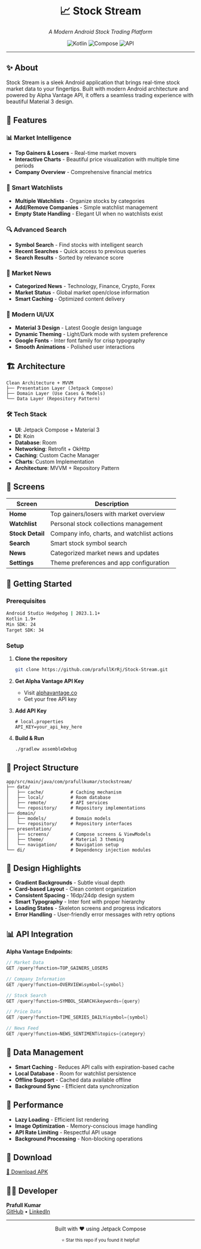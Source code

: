 <div align="center">
  <h1>📈 Stock Stream</h1>
  <p><em>A Modern Android Stock Trading Platform</em></p>
  
  <img src="https://img.shields.io/badge/Kotlin-7F52FF?style=for-the-badge&logo=kotlin&logoColor=white" alt="Kotlin">
  <img src="https://img.shields.io/badge/Jetpack%20Compose-4285F4?style=for-the-badge&logo=jetpackcompose&logoColor=white" alt="Compose">
  <img src="https://img.shields.io/badge/Alpha%20Vantage-FF6B35?style=for-the-badge" alt="API">
</div>

---

## ✨ About

Stock Stream is a sleek Android application that brings real-time stock market data to your fingertips. Built with modern Android architecture and powered by Alpha Vantage API, it offers a seamless trading experience with beautiful Material 3 design.

## 🎯 Features

### 📊 **Market Intelligence**
- **Top Gainers & Losers** - Real-time market movers
- **Interactive Charts** - Beautiful price visualization with multiple time periods
- **Company Overview** - Comprehensive financial metrics

### 👀 **Smart Watchlists**
- **Multiple Watchlists** - Organize stocks by categories
- **Add/Remove Companies** - Simple watchlist management
- **Empty State Handling** - Elegant UI when no watchlists exist

### 🔍 **Advanced Search**
- **Symbol Search** - Find stocks with intelligent search
- **Recent Searches** - Quick access to previous queries
- **Search Results** - Sorted by relevance score

### 📰 **Market News**
- **Categorized News** - Technology, Finance, Crypto, Forex
- **Market Status** - Global market open/close information
- **Smart Caching** - Optimized content delivery

### 🎨 **Modern UI/UX**
- **Material 3 Design** - Latest Google design language
- **Dynamic Theming** - Light/Dark mode with system preference
- **Google Fonts** - Inter font family for crisp typography
- **Smooth Animations** - Polished user interactions

## 🏗️ Architecture

```
Clean Architecture + MVVM
├── Presentation Layer (Jetpack Compose)
├── Domain Layer (Use Cases & Models)  
└── Data Layer (Repository Pattern)
```

### 🛠️ **Tech Stack**
- **UI**: Jetpack Compose + Material 3
- **DI**: Koin
- **Database**: Room
- **Networking**: Retrofit + OkHttp
- **Caching**: Custom Cache Manager
- **Charts**: Custom Implementation
- **Architecture**: MVVM + Repository Pattern

## 📱 Screens

| Screen | Description |
|--------|-------------|
| **Home** | Top gainers/losers with market overview |
| **Watchlist** | Personal stock collections management |
| **Stock Detail** | Company info, charts, and watchlist actions |
| **Search** | Smart stock symbol search |
| **News** | Categorized market news and updates |
| **Settings** | Theme preferences and app configuration |

## 🚀 Getting Started

### Prerequisites
```bash
Android Studio Hedgehog | 2023.1.1+
Kotlin 1.9+
Min SDK: 24
Target SDK: 34
```

### Setup
1. **Clone the repository**
   ```bash
   git clone https://github.com/prafullKrRj/Stock-Stream.git
   ```

2. **Get Alpha Vantage API Key**
   - Visit [alphavantage.co](https://www.alphavantage.co/support/#api-key)
   - Get your free API key

3. **Add API Key**
   ```properties
   # local.properties
   API_KEY=your_api_key_here
   ```

4. **Build & Run**
   ```bash
   ./gradlew assembleDebug
   ```

## 📂 Project Structure

```
app/src/main/java/com/prafullkumar/stockstream/
├── data/
│   ├── cache/          # Caching mechanism
│   ├── local/          # Room database
│   ├── remote/         # API services
│   └── repository/     # Repository implementations
├── domain/
│   ├── models/         # Domain models
│   └── repository/     # Repository interfaces
├── presentation/
│   ├── screens/        # Compose screens & ViewModels
│   ├── theme/          # Material 3 theming
│   └── navigation/     # Navigation setup
└── di/                 # Dependency injection modules
```

## 🎨 Design Highlights

- **Gradient Backgrounds** - Subtle visual depth
- **Card-based Layout** - Clean content organization  
- **Consistent Spacing** - 16dp/24dp design system
- **Smart Typography** - Inter font with proper hierarchy
- **Loading States** - Skeleton screens and progress indicators
- **Error Handling** - User-friendly error messages with retry options

## 📊 API Integration

**Alpha Vantage Endpoints:**
```kotlin
// Market Data
GET /query?function=TOP_GAINERS_LOSERS

// Company Information  
GET /query?function=OVERVIEW&symbol={symbol}

// Stock Search
GET /query?function=SYMBOL_SEARCH&keywords={query}

// Price Data
GET /query?function=TIME_SERIES_DAILY&symbol={symbol}

// News Feed
GET /query?function=NEWS_SENTIMENT&topics={category}
```

## 💾 Data Management

- **Smart Caching** - Reduces API calls with expiration-based cache
- **Local Database** - Room for watchlist persistence
- **Offline Support** - Cached data available offline
- **Background Sync** - Efficient data synchronization

## 🔧 Performance

- **Lazy Loading** - Efficient list rendering
- **Image Optimization** - Memory-conscious image handling
- **API Rate Limiting** - Respectful API usage
- **Background Processing** - Non-blocking operations

## 📱 Download

[📲 Download APK](https://github.com/prafullKrRj/Stock-Stream/releases)

## 👨‍💻 Developer

**Prafull Kumar**  
[GitHub](https://github.com/prafullKrRj) • [LinkedIn](https://linkedin.com/in/prafullkrRj)

---

<div align="center">
  <p>Built with ❤️ using Jetpack Compose</p>
  <p><sub>⭐ Star this repo if you found it helpful!</sub></p>
</div>

